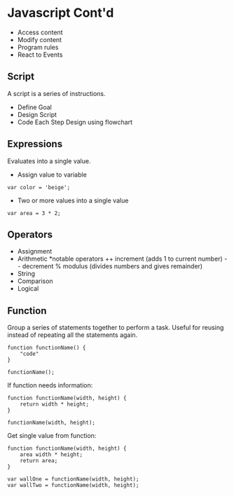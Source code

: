 # Javascript Cont'd
- Access content
- Modify content
- Program rules
- React to Events
## Script
A script is a series of instructions.
- Define Goal
- Design Script
- Code Each Step
Design using flowchart

## Expressions
Evaluates into a single value.
- Assign value to variable 
``` 
var color = 'beige';
```
- Two or more values into a single value
```
var area = 3 * 2;
```
## Operators
- Assignment
- Arithmetic
*notable operators
++ increment (adds 1 to current number)
-- decrement
% modulus (divides numbers and gives remainder)
- String
- Comparison
- Logical

## Function
Group a series of statements together to perform a task. Useful for reusing instead of repeating all the statements again.
``` 
function functionName() {
    "code"
}

functionName();
```
If function needs information:
```
function functionName(width, height) {
    return width * height;
}

functionName(width, height);
```
Get single value from function:
```
function functionName(width, height) {
    area width * height;
    return area;
}

var wallOne = functionName(width, height);
var wallTwo = functionName(width, height);
```